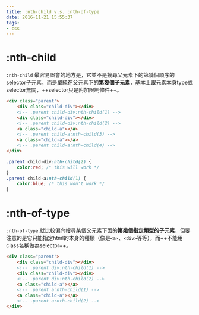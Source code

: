 ```yaml
---
title: :nth-child v.s. :nth-of-type
date: 2016-11-21 15:55:37
tags:
- css
---
```


# :nth-child

`:nth-child` 最容易誤會的地方是，它並不是搜尋父元素下的第幾個順序的selector子元素，而是單純在父元素下的**第幾個子元素**，基本上跟元素本身type或selector無關，++selector只是附加限制條件++。

```html
<div class="parent">
    <div class="child-div"></div> 
    <!-- .parent child-div:nth-child(1) -->
    <div class="child-div"></div>
    <!-- .parent child-div:nth-child(2) -->
    <a class="child-a"></a>
    <!-- .parent child-a:nth-child(3) -->
    <a class="child-a"></a>
    <!-- .parent child-a:nth-child(4) -->
</div>
```
```css
.parent child-div:nth-child(2) {
    color:red; /* this will work */
}
.parent child-a:nth-child(1) {
    color:blue; /* this won't work */
}
```

# :nth-of-type

`:nth-of-type` 就比較偏向搜尋某個父元素下面的**第幾個指定類型的子元素**，但要注意的是它只能指定html的本身的種類（像是`<a>`、`<div>`等等），而++不能用class名稱做為selector++。

```html
<div class="parent">
    <div class="child-div"></div> 
    <!-- .parent div:nth-child(1) -->
    <div class="child-div"></div>
    <!-- .parent div:nth-child(2) -->
    <a class="child-a"></a>
    <!-- .parent a:nth-child(1) -->
    <a class="child-a"></a>
    <!-- .parent a:nth-child(2) -->
</div>
```